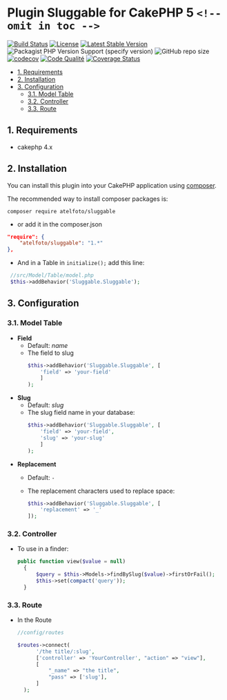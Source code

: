 # Plugin Sluggable  for CakePHP 5 `<!-- omit in toc -->`

[![Build Status](https://api.travis-ci.org/atelfoto/sluggable.png?branch=master)](https://travis-ci.org/atelfoto/sluggable)
[![License](https://poser.pugx.org/atelfoto/sluggable/license.svg)](//packagist.org/packages/atelfoto/sluggable)
[![Latest Stable Version](https://poser.pugx.org/atelfoto/sluggable/v/stable.svg)](//packagist.org/packages/atelfoto/sluggable)
![Packagist PHP Version Support (specify version)](https://img.shields.io/packagist/php-v/cakephp/cakephp/3.9.1?color=green&logo=cakephp)
![GitHub repo size](https://img.shields.io/github/repo-size/atelfoto/sluggable?color=red&logo=cakephp)
[![codecov](https://codecov.io/gh/atelfoto/sluggable/branch/master/graph/badge.svg)](https://codecov.io/gh/atelfoto/sluggable)
[![Code Qualité](https://scrutinizer-ci.com/g/atelfoto/sluggable/badges/quality-score.png?b=master)](https://scrutinizer-ci.com/g/atelfoto/sluggable/?branch=master)
[![Coverage Status](https://coveralls.io/repos/github/atelfoto/sluggable/badge.svg?branch=master)](https://coveralls.io/github/atelfoto/sluggable?branch=master)

- [1. Requirements](#1-requirements)
- [2. Installation](#2-installation)
- [3. Configuration](#3-configuration)
  - [3.1. Model Table](#31-model-table)
  - [3.2. Controller](#32-controller)
  - [3.3. Route](#33-route)

## 1. Requirements

- cakephp 4.x

## 2. Installation

You can install this plugin into your CakePHP application using [composer](https://getcomposer.org).

The recommended way to install composer packages is:

```
composer require atelfoto/sluggable
```

- or  add it in the composer.json

```json
"require": {
    "atelfoto/sluggable": "1.*"
},
```

- And in a Table in ``initialize();`` add this line:

```php
 //src/Model/Table/model.php
 $this->addBehavior('Sluggable.Sluggable');
```

## 3. Configuration

### 3.1. Model Table

- **Field**
  - Default: _name_
  - The field to slug
    ```php
    $this->addBehavior('Sluggable.Sluggable', [
        'field' => 'your-field'
        ]
    );
    ```
- **Slug**
  - Default: _slug_
  - The slug field name in your database:
    ```php
    $this->addBehavior('Sluggable.Sluggable', [
        'field' => 'your-field',
        'slug' => 'your-slug'
        ]
    );
    ```
- **Replacement**
  - Default: `-`
  - The replacement characters used to replace space:

    ```php
    $this->addBehavior('Sluggable.Sluggable', [
        'replacement' => '_'
    ]);
    ```

### 3.2. Controller

- To use in a finder:

  ```php
  public function view($value = null)
    {
        $query = $this->Models->findBySlug($value)->firstOrFail();
        $this->set(compact('query'));
    }
  ```

### 3.3. Route

- In the Route

  ```php
  //config/routes

  $routes->connect(
        '/the title/:slug',
        ['controller' => 'YourController', "action" => "view"],
        [
            "_name" => "the title",
            "pass" => ['slug'],
        ]
    );
  ```
